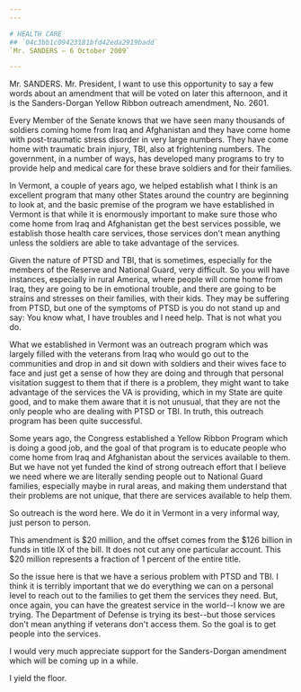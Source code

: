 ```yaml
---
---

# HEALTH CARE
## `04c3bb1c09423181bfd42eda2919badd`
`Mr. SANDERS — 6 October 2009`

---
```



Mr. SANDERS. Mr. President, I want to use this opportunity to say a 
few words about an amendment that will be voted on later this 
afternoon, and it is the Sanders-Dorgan Yellow Ribbon outreach 
amendment, No. 2601.

Every Member of the Senate knows that we have seen many thousands of 
soldiers coming home from Iraq and Afghanistan and they have come home 
with post-traumatic stress disorder in very large numbers. They have 
come home with traumatic brain injury, TBI, also at frightening 
numbers. The government, in a number of ways, has developed many 
programs to try to provide help and medical care for these brave 
soldiers and for their families.

In Vermont, a couple of years ago, we helped establish what I think 
is an excellent program that many other States around the country are 
beginning to look at, and the basic premise of the program we have 
established in Vermont is that while it is enormously important to make 
sure those who come home from Iraq and Afghanistan get the best 
services possible, we establish those health care services, those 
services don't mean anything unless the soldiers are able to take 
advantage of the services.

Given the nature of PTSD and TBI, that is sometimes, especially for 
the members of the Reserve and National Guard, very difficult. So you 
will have instances, especially in rural America, where people will 
come home from Iraq, they are going to be in emotional trouble, and 
there are going to be strains and stresses on their families, with 
their kids. They may be suffering from PTSD, but one of the symptoms of 
PTSD is you do not stand up and say: You know what, I have troubles and 
I need help. That is not what you do.

What we established in Vermont was an outreach program which was 
largely filled with the veterans from Iraq who would go out to the 
communities and drop in and sit down with soldiers and their wives face 
to face and just get a sense of how they are doing and through that 
personal visitation suggest to them that if there is a problem, they 
might want to take advantage of the services the VA is providing, which 
in my State are quite good, and to make them aware that it is not 
unusual, that they are not the only people who are dealing with PTSD or 
TBI. In truth, this outreach program has been quite successful.



Some years ago, the Congress established a Yellow Ribbon Program 
which is doing a good job, and the goal of that program is to educate 
people who come home from Iraq and Afghanistan about the services 
available to them. But we have not yet funded the kind of strong 
outreach effort that I believe we need where we are literally sending 
people out to National Guard families, especially maybe in rural areas, 
and making them understand that their problems are not unique, that 
there are services available to help them.

So outreach is the word here. We do it in Vermont in a very informal 
way, just person to person.

This amendment is $20 million, and the offset comes from the $126 
billion in funds in title IX of the bill. It does not cut any one 
particular account. This $20 million represents a fraction of 1 percent 
of the entire title.

So the issue here is that we have a serious problem with PTSD and 
TBI. I think it is terribly important that we do everything we can on a 
personal level to reach out to the families to get them the services 
they need. But, once again, you can have the greatest service in the 
world--I know we are trying. The Department of Defense is trying its 
best--but those services don't mean anything if veterans don't access 
them. So the goal is to get people into the services.

I would very much appreciate support for the Sanders-Dorgan amendment 
which will be coming up in a while.

I yield the floor.